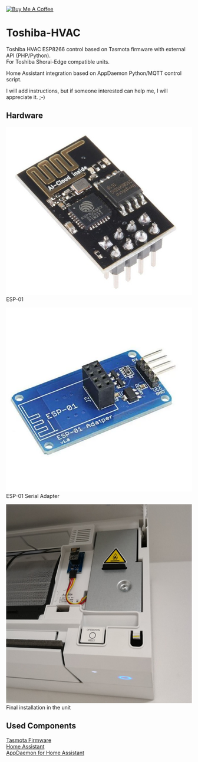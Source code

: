 <a href="https://www.buymeacoffee.com/IntExCZ" target="_blank"><img src="https://cdn.buymeacoffee.com/buttons/default-orange.png" alt="Buy Me A Coffee" height="41" width="174"></a>

# Toshiba-HVAC
Toshiba HVAC ESP8266 control based on Tasmota firmware with external API (PHP/Python).  
For Toshiba Shorai-Edge compatible units.

Home Assistant integration based on AppDaemon Python/MQTT control script.

I will add instructions, but if someone interested can help me, I will appreciate it. ;-)

## Hardware
![ESP-01](/images/esp01.jpg)  
ESP-01

![ESP-01](/images/esp01_adapter.jpg)  
ESP-01 Serial Adapter

![Installation](/images/installation.jpg)  
Final installation in the unit

## Used Components
[Tasmota Firmware](https://tasmota.github.io/)  
[Home Assistant](https://www.home-assistant.io/)  
[AppDaemon for Home Assistant](https://appdaemon.readthedocs.io/)  
